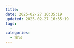 ```yaml
---
title: 
date: 2025-02-27 10:35:19
updated: 2025-02-27 16:35:19
tags:
  - 
categories:
  - 笔记
---
```



